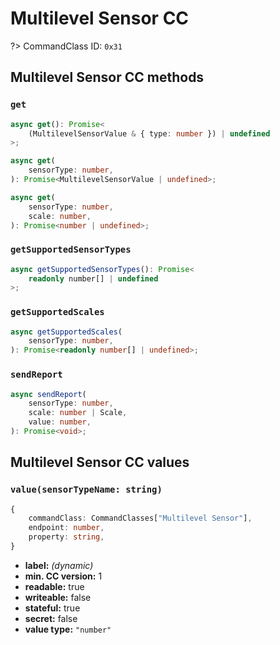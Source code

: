 # Multilevel Sensor CC

?> CommandClass ID: `0x31`

## Multilevel Sensor CC methods

### `get`

```ts
async get(): Promise<
	(MultilevelSensorValue & { type: number }) | undefined
>;

async get(
	sensorType: number,
): Promise<MultilevelSensorValue | undefined>;

async get(
	sensorType: number,
	scale: number,
): Promise<number | undefined>;
```

### `getSupportedSensorTypes`

```ts
async getSupportedSensorTypes(): Promise<
	readonly number[] | undefined
>;
```

### `getSupportedScales`

```ts
async getSupportedScales(
	sensorType: number,
): Promise<readonly number[] | undefined>;
```

### `sendReport`

```ts
async sendReport(
	sensorType: number,
	scale: number | Scale,
	value: number,
): Promise<void>;
```

## Multilevel Sensor CC values

### `value(sensorTypeName: string)`

```ts
{
	commandClass: CommandClasses["Multilevel Sensor"],
	endpoint: number,
	property: string,
}
```

-   **label:** _(dynamic)_
-   **min. CC version:** 1
-   **readable:** true
-   **writeable:** false
-   **stateful:** true
-   **secret:** false
-   **value type:** `"number"`
